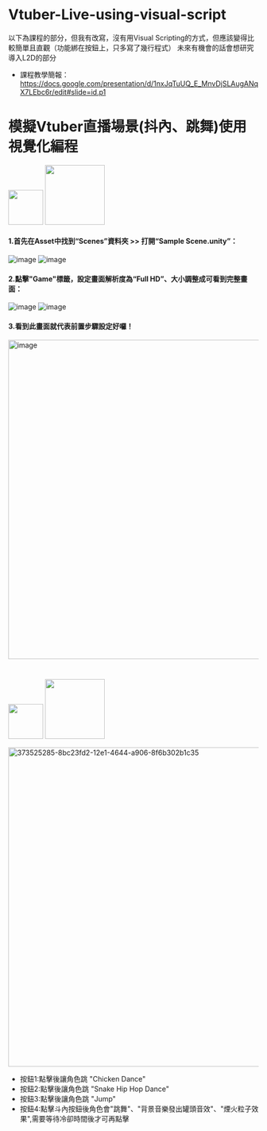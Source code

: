 # Vtuber-Live-using-visual-script

以下為課程的部分，但我有改寫，沒有用Visual Scripting的方式，但應該變得比較簡單且直觀（功能綁在按鈕上，只多寫了幾行程式）
未來有機會的話會想研究導入L2D的部分

- 課程教學簡報：https://docs.google.com/presentation/d/1nxJqTuUQ_E_MnvDjSLAugANqX7LEbc6r/edit#slide=id.p1

# 模擬Vtuber直播場景(抖內、跳舞)使用視覺化編程

<img src="https://www.svgrepo.com/show/530504/set-up.svg" width="70px" /> <img src="https://memes.tw/user-text-tmp/1728269831888.png" width="120px" />

#### 1.首先在Asset中找到“Scenes”資料夾 >> 打開“Sample Scene.unity”：

![image](https://github.com/user-attachments/assets/9505f11c-04e6-4ced-9f0b-514885da689e)
![image](https://github.com/user-attachments/assets/a64d9fda-ff81-4ed9-bd4c-a90260a0b063)


#### 2.點擊"Game"標籤，設定畫面解析度為“Full HD”、大小調整成可看到完整畫面：

![image](https://github.com/user-attachments/assets/49b3ad84-75a4-4ba4-9f13-8cee81a34ff5)
![image](https://github.com/user-attachments/assets/e7a2a6f6-da44-46b2-a5d1-3239b4fa56f4)

#### 3.看到此畫面就代表前置步驟設定好囉！

<img width="641" alt="image" src="https://github.com/user-attachments/assets/8bc23fd2-12e1-4644-a906-8f6b302b1c35">

#
<img src="https://www.svgrepo.com/show/425254/balls-basketball.svg" width="70px" /> <img src="https://memes.tw/user-text-tmp/1728269999898.png" width="120px" />

<img width="641" alt="373525285-8bc23fd2-12e1-4644-a906-8f6b302b1c35" src="https://github.com/user-attachments/assets/764d9c6a-38a5-47ff-a7ce-4e0e61ffad12">

* 按鈕1:點擊後讓角色跳 "Chicken Dance"
* 按鈕2:點擊後讓角色跳 "Snake Hip Hop Dance"
* 按鈕3:點擊後讓角色跳 "Jump"
* 按鈕4:點擊斗內按鈕後角色會"跳舞"、"背景音樂發出罐頭音效"、"煙火粒子效果",需要等待冷卻時間後才可再點擊
